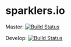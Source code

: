 # sparklers.io
Master: [![Build Status](https://travis-ci.org/Rsilnav/sparklers.io.svg?branch=master)](https://travis-ci.org/Rsilnav/sparklers.io)

Develop: [![Build Status](https://travis-ci.org/Rsilnav/sparklers.io.svg?branch=develop)](https://travis-ci.org/Rsilnav/sparklers.io)
